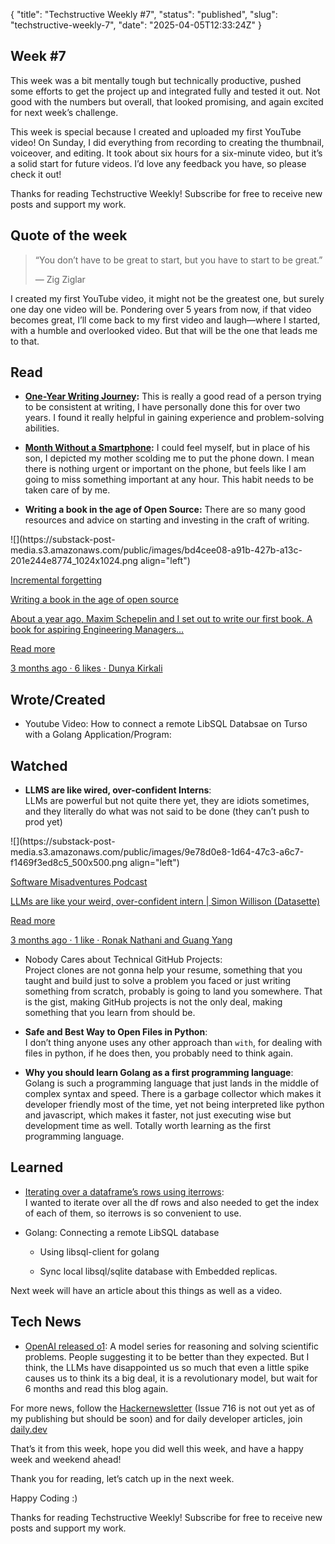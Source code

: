 {
  "title": "Techstructive Weekly #7",
  "status": "published",
  "slug": "techstructive-weekly-7",
  "date": "2025-04-05T12:33:24Z"
}

<h2>Week #7</h2>
<p>This week was a bit mentally tough but technically productive, pushed some efforts to get the project up and integrated fully and tested it out. Not good with the numbers but overall, that looked promising, and again excited for next week’s challenge.</p>
<p>This week is special because I created and uploaded my first YouTube video! On Sunday, I did everything from recording to creating the thumbnail, voiceover, and editing. It took about six hours for a six-minute video, but it’s a solid start for future videos. I’d love any feedback you have, so please check it out!</p>
<p>Thanks for reading Techstructive Weekly! Subscribe for free to receive new posts and support my work.</p>
<h2>Quote of the week</h2>
<blockquote>
<p>“You don’t have to be great to start, but you have to start to be great.”</p>
<p>— Zig Ziglar</p>
</blockquote>
<p>I created my first YouTube video, it might not be the greatest one, but surely one day one video will be. Pondering over 5 years from now, if that video becomes great, I’ll come back to my first video and laugh—where I started, with a humble and overlooked video. But that will be the one that leads me to that.</p>
<h2>Read</h2>
<ul>
<li>
<p><a href="https://eric-sandosham.medium.com/my-one-year-writing-journey-9dc4104676b4"><strong>One-Year Writing Journey</strong></a><strong>:</strong> This is really a good read of a person trying to be consistent at writing, I have personally done this for over two years. I found it really helpful in gaining experience and problem-solving abilities.</p>
</li>
<li>
<p><a href="https://collabfund.com/blog/my-month-without-a-smartphone"><strong>Month Without a Smartphone</strong></a><strong>:</strong> I could feel myself, but in place of his son, I depicted my mother scolding me to put the phone down. I mean there is nothing urgent or important on the phone, but feels like I am going to miss something important at any hour. This habit needs to be taken care of by me.</p>
</li>
<li>
<p><strong>Writing a book in the age of Open Source:</strong> There are so many good resources and advice on starting and investing in the craft of writing.</p>
</li>
</ul>
<p>![](https://substack-post-media.s3.amazonaws.com/public/images/bd4cee08-a91b-427b-a13c-201e244e8774_1024x1024.png align=&quot;left&quot;)</p>
<p><a href="https://blog.incrementalforgetting.tech/p/sculpting-a-book-the-chisel?utm_source=substack&amp;utm_campaign=post_embed&amp;utm_medium=web">Incremental forgetting</a></p>
<p><a href="https://blog.incrementalforgetting.tech/p/sculpting-a-book-the-chisel?utm_source=substack&amp;utm_campaign=post_embed&amp;utm_medium=web">Writing a book in the age of open source</a></p>
<p><a href="https://blog.incrementalforgetting.tech/p/sculpting-a-book-the-chisel?utm_source=substack&amp;utm_campaign=post_embed&amp;utm_medium=web">About a year ago, Maxim Schepelin and I set out to write our first book. A book for aspiring Engineering Managers…</a></p>
<p><a href="https://blog.incrementalforgetting.tech/p/sculpting-a-book-the-chisel?utm_source=substack&amp;utm_campaign=post_embed&amp;utm_medium=web">Read more</a></p>
<p><a href="https://blog.incrementalforgetting.tech/p/sculpting-a-book-the-chisel?utm_source=substack&amp;utm_campaign=post_embed&amp;utm_medium=web">3 months ago · 6 likes · Dunya Kirkali</a></p>
<h2>Wrote/Created</h2>
<ul>
<li>Youtube Video: How to connect a remote LibSQL Databsae on Turso with a Golang Application/Program:</li>
</ul>
<h2>Watched</h2>
<ul>
<li><strong>LLMS are like wired, over-confident Interns</strong>:<br>
LLMs are powerful but not quite there yet, they are idiots sometimes, and they literally do what was not said to be done (they can’t push to prod yet)</li>
</ul>
<p>![](https://substack-post-media.s3.amazonaws.com/public/images/9e78d0e8-1d64-47c3-a6c7-f1469f3ed8c5_500x500.png align=&quot;left&quot;)</p>
<p><a href="https://softwaremisadventures.com/p/simon-willison-llm-weird-intern?utm_source=substack&amp;utm_campaign=post_embed&amp;utm_medium=web">Software Misadventures Podcast</a></p>
<p><a href="https://softwaremisadventures.com/p/simon-willison-llm-weird-intern?utm_source=substack&amp;utm_campaign=post_embed&amp;utm_medium=web">LLMs are like your weird, over-confident intern | Simon Willison (Datasette)</a></p>
<p><a href="https://softwaremisadventures.com/p/simon-willison-llm-weird-intern?utm_source=substack&amp;utm_campaign=post_embed&amp;utm_medium=web">Read more</a></p>
<p><a href="https://softwaremisadventures.com/p/simon-willison-llm-weird-intern?utm_source=substack&amp;utm_campaign=post_embed&amp;utm_medium=web">3 months ago · 1 like · Ronak Nathani and Guang Yang</a></p>
<ul>
<li>
<p>Nobody Cares about Technical GitHub Projects:<br>
Project clones are not gonna help your resume, something that you taught and build just to solve a problem you faced or just writing something from scratch, probably is going to land you somewhere. That is the gist, making GitHub projects is not the only deal, making something that you learn from should be.</p>
</li>
<li>
<p><strong>Safe and Best Way to Open Files in Python</strong>: <br>
I don’t thing anyone uses any other approach than <code>with</code>, for dealing with files in python, if he does then, you probably need to think again.</p>
</li>
<li>
<p><strong>Why you should learn Golang as a first programming language</strong>:<br>
Golang is such a programming language that just lands in the middle of complex syntax and speed. There is a garbage collector which makes it developer friendly most of the time, yet not being interpreted like python and javascript, which makes it faster, not just executing wise but development time as well. Totally worth learning as the first programming language.</p>
</li>
</ul>
<h2>Learned</h2>
<ul>
<li>
<p><a href="https://pandas.pydata.org/docs/reference/api/pandas.DataFrame.iterrows.html">Iterating over a dataframe’s rows using iterrows</a>:<br>
I wanted to iterate over all the df rows and also needed to get the index of each of them, so iterrows is so convenient to use.</p>
</li>
<li>
<p>Golang: Connecting a remote LibSQL database</p>
<ul>
<li>
<p>Using libsql-client for golang</p>
</li>
<li>
<p>Sync local libsql/sqlite database with Embedded replicas.</p>
</li>
</ul>
</li>
</ul>
<p>Next week will have an article about this things as well as a video.</p>
<h2>Tech News</h2>
<ul>
<li><a href="https://openai.com/index/introducing-openai-o1-preview/">OpenAI released o1</a>: A model series for reasoning and solving scientific problems. People suggesting it to be better than they expected. But I think, the LLMs have disappointed us so much that even a little spike causes us to think its a big deal, it is a revolutionary model, but wait for 6 months and read this blog again.</li>
</ul>
<p>For more news, follow the <a href="https://mailchi.mp/hackernewsletter/716">Hackernewsletter</a> (Issue 716 is not out yet as of my publishing but should be soon) and for daily developer articles, join <a href="http://daily.dev">daily.dev</a></p>
<p>That’s it from this week, hope you did well this week, and have a happy week and weekend ahead!</p>
<p>Thank you for reading, let’s catch up in the next week.</p>
<p>Happy Coding :)</p>
<p>Thanks for reading Techstructive Weekly! Subscribe for free to receive new posts and support my work.</p>
